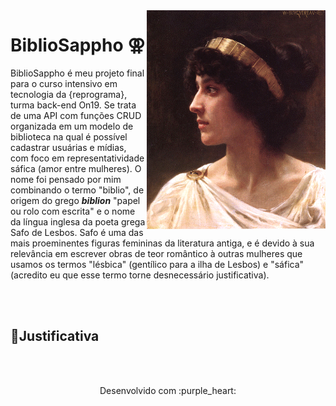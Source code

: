 
  <img src="assets/Sappho-painting.gif" align="right" alt="Painting of Sappho of Lesbos" height="350">

  # BiblioSappho ⚢
BiblioSappho é meu projeto final para o curso intensivo em tecnologia da {reprograma}, turma back-end On19. Se trata de uma API com funções CRUD  organizada em um modelo de biblioteca na qual é possível cadastrar usuárias e mídias, com foco em representatividade sáfica (amor entre mulheres). O nome foi pensado por mim combinando o termo "biblio", de origem do grego ***biblion*** "papel ou rolo com escrita" e o nome da língua inglesa da poeta grega Safo de Lesbos. Safo é uma das mais proeminentes figuras femininas da literatura antiga, e é devido à sua relevância em escrever obras de teor romântico à outras mulheres que usamos os termos "lésbica" (gentílico para a ilha de Lesbos) e "sáfica" (acredito eu que esse termo torne desnecessário justificativa).



<br clear="left"/>
 </br>



## 📝Justificativa

 </br>
 </br>



<p align="center">
Desenvolvido com :purple_heart:  
</p>